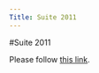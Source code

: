 ```yaml
---
Title: Suite 2011
---
```

#Suite 2011
<head><meta http-equiv="refresh" content="1; url=http://ReSUITE.org/suite/2011" /></head><body><p>Please follow <a href="http://ReSUITE.org/suite/2011">this link</a>.</p></body>

